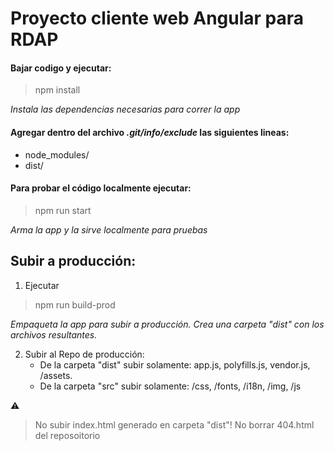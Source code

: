 # Proyecto cliente web Angular para RDAP

#### Bajar codigo y ejecutar:
>npm install

*Instala las dependencias necesarias para correr la app*

#### Agregar dentro del archivo *.git/info/exclude* las siguientes lineas:
  - node_modules/
  - dist/


#### Para probar el código localmente ejecutar:
>npm run start

*Arma la app y la sirve localmente para pruebas*

## Subir a producción:
1. Ejecutar
>npm run build-prod

*Empaqueta la app para subir a producción. Crea una carpeta "dist" con los archivos resultantes.*

2. Subir al Repo de producción:
    - De la carpeta "dist" subir solamente: app.js, polyfills.js, vendor.js, /assets.
    - De la carpeta "src" subir solamente:  /css, /fonts, /i18n, /img, /js

:warning:
> No subir index.html generado en carpeta "dist"!
> No borrar 404.html del reposoitorio
